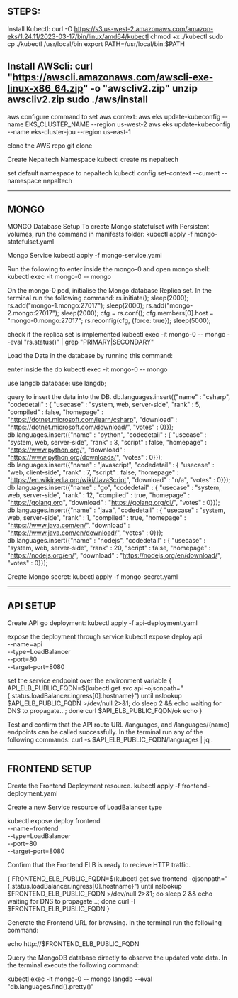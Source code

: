 
STEPS: 
----------------
Install Kubectl:
curl -O https://s3.us-west-2.amazonaws.com/amazon-eks/1.24.11/2023-03-17/bin/linux/amd64/kubectl
chmod +x ./kubectl
sudo cp ./kubectl /usr/local/bin
export PATH=/usr/local/bin:$PATH

Install AWScli:
curl "https://awscli.amazonaws.com/awscli-exe-linux-x86_64.zip" -o "awscliv2.zip"
unzip awscliv2.zip
sudo ./aws/install
--------------------------
aws configure
command to set aws context:
aws eks update-kubeconfig --name EKS_CLUSTER_NAME --region us-west-2
aws eks update-kubeconfig --name eks-cluster-jou --region us-east-1


clone the AWS repo
git clone

Create Nepaltech Namespace
kubectl create ns nepaltech

set default namespace to nepaltech
kubectl config set-context --current --namespace nepaltech

------------------
MONGO
-------------------
MONGO Database Setup
To create Mongo statefulset with Persistent volumes, run the command in manifests folder:
kubectl apply -f mongo-statefulset.yaml

Mongo Service
kubectl apply -f mongo-service.yaml



Run the following to enter inside the mongo-0 and open mongo shell:
kubectl exec -it mongo-0 -- mongo

On the mongo-0 pod, initialise the Mongo database Replica set. In the terminal run the following command:
rs.initiate();
sleep(2000);
rs.add("mongo-1.mongo:27017");
sleep(2000);
rs.add("mongo-2.mongo:27017");
sleep(2000);
cfg = rs.conf();
cfg.members[0].host = "mongo-0.mongo:27017";
rs.reconfig(cfg, {force: true});
sleep(5000);

check if the replica set is implemented
kubectl exec -it mongo-0 -- mongo --eval "rs.status()" | grep "PRIMARY\|SECONDARY"

Load the Data in the database by running this command:

enter inside the db
kubectl exec -it mongo-0 -- mongo

use langdb database:
use langdb;

query to insert the data into the DB.
db.languages.insert({"name" : "csharp", "codedetail" : { "usecase" : "system, web, server-side", "rank" : 5, "compiled" : false, "homepage" : "https://dotnet.microsoft.com/learn/csharp", "download" : "https://dotnet.microsoft.com/download/", "votes" : 0}});
db.languages.insert({"name" : "python", "codedetail" : { "usecase" : "system, web, server-side", "rank" : 3, "script" : false, "homepage" : "https://www.python.org/", "download" : "https://www.python.org/downloads/", "votes" : 0}});
db.languages.insert({"name" : "javascript", "codedetail" : { "usecase" : "web, client-side", "rank" : 7, "script" : false, "homepage" : "https://en.wikipedia.org/wiki/JavaScript", "download" : "n/a", "votes" : 0}});
db.languages.insert({"name" : "go", "codedetail" : { "usecase" : "system, web, server-side", "rank" : 12, "compiled" : true, "homepage" : "https://golang.org", "download" : "https://golang.org/dl/", "votes" : 0}});
db.languages.insert({"name" : "java", "codedetail" : { "usecase" : "system, web, server-side", "rank" : 1, "compiled" : true, "homepage" : "https://www.java.com/en/", "download" : "https://www.java.com/en/download/", "votes" : 0}});
db.languages.insert({"name" : "nodejs", "codedetail" : { "usecase" : "system, web, server-side", "rank" : 20, "script" : false, "homepage" : "https://nodejs.org/en/", "download" : "https://nodejs.org/en/download/", "votes" : 0}});


Create Mongo secret:
kubectl apply -f mongo-secret.yaml

------------
API SETUP
------------------
Create API go deployment:
kubectl apply -f api-deployment.yaml

expose the deployment through service
kubectl expose deploy api \
 --name=api \
 --type=LoadBalancer \
 --port=80 \
 --target-port=8080

 set the service endpoint over the environment variable
 {
API_ELB_PUBLIC_FQDN=$(kubectl get svc api -ojsonpath="{.status.loadBalancer.ingress[0].hostname}")
until nslookup $API_ELB_PUBLIC_FQDN >/dev/null 2>&1; do sleep 2 && echo waiting for DNS to propagate...; done
curl $API_ELB_PUBLIC_FQDN/ok
echo
}

Test and confirm that the API route URL /languages, and /languages/{name} endpoints can be called successfully. In the terminal run any of the following commands:
curl -s $API_ELB_PUBLIC_FQDN/languages | jq .


----------------------
FRONTEND SETUP
----------------------

Create the Frontend Deployment resource. 
kubectl apply -f frontend-deployment.yaml

Create a new Service resource of LoadBalancer type

kubectl expose deploy frontend \
 --name=frontend \
 --type=LoadBalancer \
 --port=80 \
 --target-port=8080

 Confirm that the Frontend ELB is ready to recieve HTTP traffic. 

{
FRONTEND_ELB_PUBLIC_FQDN=$(kubectl get svc frontend -ojsonpath="{.status.loadBalancer.ingress[0].hostname}")
until nslookup $FRONTEND_ELB_PUBLIC_FQDN >/dev/null 2>&1; do sleep 2 && echo waiting for DNS to propagate...; done
curl -I $FRONTEND_ELB_PUBLIC_FQDN
}

Generate the Frontend URL for browsing. In the terminal run the following command:

echo http://$FRONTEND_ELB_PUBLIC_FQDN


Query the MongoDB database directly to observe the updated vote data. In the terminal execute the following command:

kubectl exec -it mongo-0 -- mongo langdb --eval "db.languages.find().pretty()"
